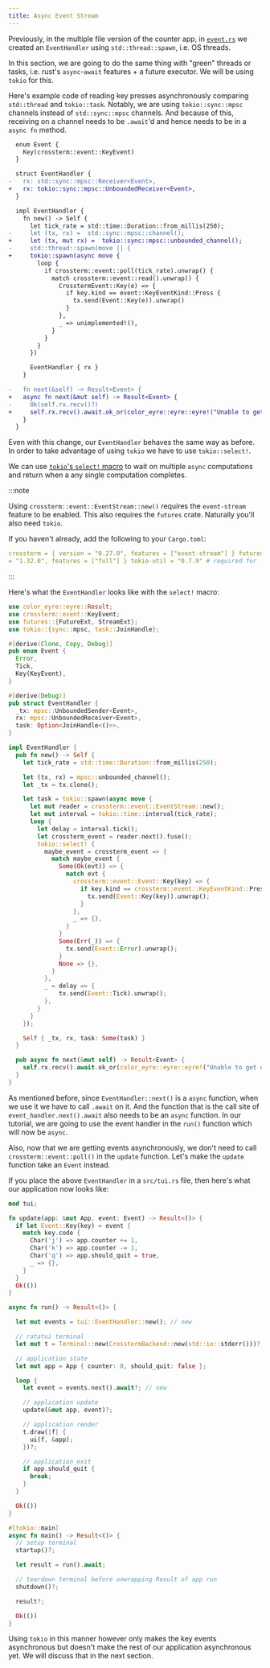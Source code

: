 ```yaml
---
title: Async Event Stream
---
```


Previously, in the multiple file version of the counter app, in
[`event.rs`](/tutorials/counter-app/multiple-files/event/) we created an `EventHandler` using
`std::thread::spawn`, i.e. OS threads.

In this section, we are going to do the same thing with "green" threads or tasks, i.e. rust's
`async`-`await` features + a future executor. We will be using `tokio` for this.

Here's example code of reading key presses asynchronously comparing `std::thread` and `tokio::task`.
Notably, we are using `tokio::sync::mpsc` channels instead of `std::sync::mpsc` channels. And
because of this, receiving on a channel needs to be `.await`'d and hence needs to be in a `async fn`
method.

```diff lang="rust"
  enum Event {
    Key(crossterm::event::KeyEvent)
  }

  struct EventHandler {
-   rx: std::sync::mpsc::Receiver<Event>,
+   rx: tokio::sync::mpsc::UnboundedReceiver<Event>,
  }

  impl EventHandler {
    fn new() -> Self {
      let tick_rate = std::time::Duration::from_millis(250);
-     let (tx, rx) =  std::sync::mpsc::channel();
+     let (tx, mut rx) =  tokio::sync::mpsc::unbounded_channel();
-     std::thread::spawn(move || {
+     tokio::spawn(async move {
        loop {
          if crossterm::event::poll(tick_rate).unwrap() {
            match crossterm::event::read().unwrap() {
              CrosstermEvent::Key(e) => {
                if key.kind == event::KeyEventKind::Press {
                  tx.send(Event::Key(e)).unwrap()
                }
              },
              _ => unimplemented!(),
            }
          }
        }
      })

      EventHandler { rx }
    }

-   fn next(&self) -> Result<Event> {
+   async fn next(&mut self) -> Result<Event> {
-     Ok(self.rx.recv()?)
+     self.rx.recv().await.ok_or(color_eyre::eyre::eyre!("Unable to get event"))
    }
  }
```

Even with this change, our `EventHandler` behaves the same way as before. In order to take advantage
of using `tokio` we have to use `tokio::select!`.

We can use [`tokio`'s `select!` macro](https://tokio.rs/tokio/tutorial/select) to wait on multiple
`async` computations and return when a any single computation completes.

:::note

Using `crossterm::event::EventStream::new()` requires the `event-stream` feature to be enabled. This
also requires the `futures` crate. Naturally you'll also need `tokio`.

If you haven't already, add the following to your `Cargo.toml`:

```yml
crossterm = { version = "0.27.0", features = ["event-stream"] } futures = "0.3.28" tokio = { version
= "1.32.0", features = ["full"] } tokio-util = "0.7.9" # required for `CancellationToken` introduced in the next section
```

:::

Here's what the `EventHandler` looks like with the `select!` macro:

```rust
use color_eyre::eyre::Result;
use crossterm::event::KeyEvent;
use futures::{FutureExt, StreamExt};
use tokio::{sync::mpsc, task::JoinHandle};

#[derive(Clone, Copy, Debug)]
pub enum Event {
  Error,
  Tick,
  Key(KeyEvent),
}

#[derive(Debug)]
pub struct EventHandler {
  _tx: mpsc::UnboundedSender<Event>,
  rx: mpsc::UnboundedReceiver<Event>,
  task: Option<JoinHandle<()>>,
}

impl EventHandler {
  pub fn new() -> Self {
    let tick_rate = std::time::Duration::from_millis(250);

    let (tx, rx) = mpsc::unbounded_channel();
    let _tx = tx.clone();

    let task = tokio::spawn(async move {
      let mut reader = crossterm::event::EventStream::new();
      let mut interval = tokio::time::interval(tick_rate);
      loop {
        let delay = interval.tick();
        let crossterm_event = reader.next().fuse();
        tokio::select! {
          maybe_event = crossterm_event => {
            match maybe_event {
              Some(Ok(evt)) => {
                match evt {
                  crossterm::event::Event::Key(key) => {
                    if key.kind == crossterm::event::KeyEventKind::Press {
                      tx.send(Event::Key(key)).unwrap();
                    }
                  },
                  _ => {},
                }
              }
              Some(Err(_)) => {
                tx.send(Event::Error).unwrap();
              }
              None => {},
            }
          },
          _ = delay => {
              tx.send(Event::Tick).unwrap();
          },
        }
      }
    });

    Self { _tx, rx, task: Some(task) }
  }

  pub async fn next(&mut self) -> Result<Event> {
    self.rx.recv().await.ok_or(color_eyre::eyre::eyre!("Unable to get event"))
  }
}
```

As mentioned before, since `EventHandler::next()` is a `async` function, when we use it we have to
call `.await` on it. And the function that is the call site of `event_handler.next().await` also
needs to be an `async` function. In our tutorial, we are going to use the event handler in the
`run()` function which will now be `async`.

Also, now that we are getting events asynchronously, we don't need to call
`crossterm::event::poll()` in the `update` function. Let's make the `update` function take an
`Event` instead.

If you place the above `EventHandler` in a `src/tui.rs` file, then here's what our application now
looks like:

```rust
mod tui;

fn update(app: &mut App, event: Event) -> Result<()> {
  if let Event::Key(key) = event {
    match key.code {
      Char('j') => app.counter += 1,
      Char('k') => app.counter -= 1,
      Char('q') => app.should_quit = true,
      _ => {},
    }
  }
  Ok(())
}

async fn run() -> Result<()> {

  let mut events = tui::EventHandler::new(); // new

  // ratatui terminal
  let mut t = Terminal::new(CrosstermBackend::new(std::io::stderr()))?;

  // application state
  let mut app = App { counter: 0, should_quit: false };

  loop {
    let event = events.next().await?; // new

    // application update
    update(&mut app, event)?;

    // application render
    t.draw(|f| {
      ui(f, &app);
    })?;

    // application exit
    if app.should_quit {
      break;
    }
  }

  Ok(())
}

#[tokio::main]
async fn main() -> Result<()> {
  // setup terminal
  startup()?;

  let result = run().await;

  // teardown terminal before unwrapping Result of app run
  shutdown()?;

  result?;

  Ok(())
}
```

Using `tokio` in this manner however only makes the key events asynchronous but doesn't make the
rest of our application asynchronous yet. We will discuss that in the next section.

